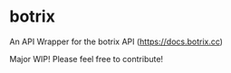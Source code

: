 # botrix
An API Wrapper for the botrix API (https://docs.botrix.cc)

Major WIP! Please feel free to contribute!
